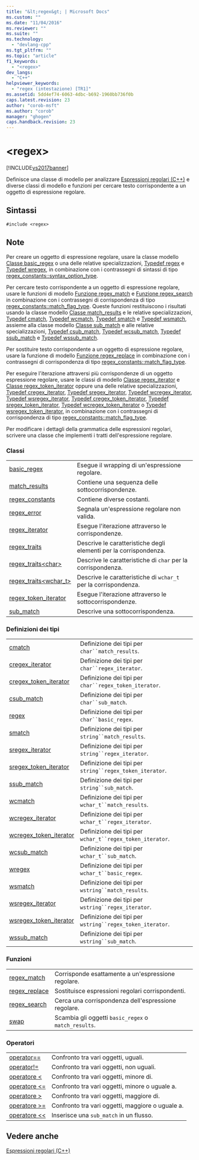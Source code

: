 ```yaml
---
title: "&lt;regex&gt; | Microsoft Docs"
ms.custom: ""
ms.date: "11/04/2016"
ms.reviewer: ""
ms.suite: ""
ms.technology: 
  - "devlang-cpp"
ms.tgt_pltfrm: ""
ms.topic: "article"
f1_keywords: 
  - "<regex>"
dev_langs: 
  - "C++"
helpviewer_keywords: 
  - "regex (intestazione) [TR1]"
ms.assetid: 5dd4ef74-6063-4dbc-b692-1960bb736f0b
caps.latest.revision: 23
author: "corob-msft"
ms.author: "corob"
manager: "ghogen"
caps.handback.revision: 23
---
```

# &lt;regex&gt;
[!INCLUDE[vs2017banner](../assembler/inline/includes/vs2017banner.md)]

Definisce una classe di modello per analizzare [Espressioni regolari \(C\+\+\)](../standard-library/regular-expressions-cpp.md) e diverse classi di modello e funzioni per cercare testo corrispondente a un oggetto di espressione regolare.  
  
## Sintassi  
  
```  
#include <regex>  
```  
  
## Note  
 Per creare un oggetto di espressione regolare, usare la classe modello [Classe basic\_regex](../standard-library/basic-regex-class.md) o una delle relative specializzazioni, [Typedef regex](../Topic/regex%20Typedef.md) e [Typedef wregex](../Topic/wregex%20Typedef.md), in combinazione con i contrassegni di sintassi di tipo [regex\_constants::syntax\_option\_type](../Topic/regex_constants::syntax_option_type.md).  
  
 Per cercare testo corrispondente a un oggetto di espressione regolare, usare le funzioni di modello [Funzione regex\_match](../Topic/regex_match%20Function.md) e [Funzione regex\_search](../Topic/regex_search%20Function.md) in combinazione con i contrassegni di corrispondenza di tipo [regex\_constants::match\_flag\_type](../Topic/regex_constants::match_flag_type.md).  Queste funzioni restituiscono i risultati usando la classe modello [Classe match\_results](../standard-library/match-results-class.md) e le relative specializzazioni, [Typedef cmatch](../Topic/cmatch%20Typedef.md), [Typedef wcmatch](../Topic/wcmatch%20Typedef.md), [Typedef smatch](../Topic/smatch%20Typedef.md) e [Typedef wsmatch](../Topic/wsmatch%20Typedef.md), assieme alla classe modello [Classe sub\_match](../standard-library/sub-match-class.md) e alle relative specializzazioni, [Typedef csub\_match](../Topic/csub_match%20Typedef.md), [Typedef wcsub\_match](../Topic/wcsub_match%20Typedef.md), [Typedef ssub\_match](../Topic/ssub_match%20Typedef.md) e [Typedef wssub\_match](../Topic/wssub_match%20Typedef.md).  
  
 Per sostituire testo corrispondente a un oggetto di espressione regolare, usare la funzione di modello [Funzione regex\_replace](../Topic/regex_replace%20Function.md) in combinazione con i contrassegni di corrispondenza di tipo [regex\_constants::match\_flag\_type](../Topic/regex_constants::match_flag_type.md).  
  
 Per eseguire l'iterazione attraversi più corrispondenze di un oggetto espressione regolare, usare le classi di modello [Classe regex\_iterator](../standard-library/regex-iterator-class.md) e [Classe regex\_token\_iterator](../standard-library/regex-token-iterator-class.md) oppure una delle relative specializzazioni, [Typedef cregex\_iterator](../Topic/cregex_iterator%20Typedef.md), [Typedef sregex\_iterator](../Topic/sregex_iterator%20Typedef.md), [Typedef wcregex\_iterator](../Topic/wcregex_iterator%20Typedef.md), [Typedef wsregex\_iterator](../Topic/wsregex_iterator%20Typedef.md), [Typedef cregex\_token\_iterator](../Topic/cregex_token_iterator%20Typedef.md), [Typedef sregex\_token\_iterator](../Topic/sregex_token_iterator%20Typedef.md), [Typedef wcregex\_token\_iterator](../Topic/wcregex_token_iterator%20Typedef.md) o [Typedef wsregex\_token\_iterator](../Topic/wsregex_token_iterator%20Typedef.md), in combinazione con i contrassegni di corrispondenza di tipo [regex\_constants::match\_flag\_type](../Topic/regex_constants::match_flag_type.md).  
  
 Per modificare i dettagli della grammatica delle espressioni regolari, scrivere una classe che implementi i tratti dell'espressione regolare.  
  
### Classi  
  
|||  
|-|-|  
|[basic\_regex](../standard-library/basic-regex-class.md)|Esegue il wrapping di un'espressione regolare.|  
|[match\_results](../standard-library/match-results-class.md)|Contiene una sequenza delle sottocorrispondenze.|  
|[regex\_constants](../standard-library/regex-constants-class.md)|Contiene diverse costanti.|  
|[regex\_error](../standard-library/regex-error-class.md)|Segnala un'espressione regolare non valida.|  
|[regex\_iterator](../standard-library/regex-iterator-class.md)|Esegue l'iterazione attraverso le corrispondenze.|  
|[regex\_traits](../standard-library/regex-traits-class.md)|Descrive le caratteristiche degli elementi per la corrispondenza.|  
|[regex\_traits\<char\>](../standard-library/regex-traits-char-class.md)|Descrive le caratteristiche di `char` per la corrispondenza.|  
|[regex\_traits\<wchar\_t\>](../standard-library/regex-traits-wchar-t-class.md)|Descrive le caratteristiche di `wchar_t` per la corrispondenza.|  
|[regex\_token\_iterator](../standard-library/regex-token-iterator-class.md)|Esegue l'iterazione attraverso le sottocorrispondenze.|  
|[sub\_match](../standard-library/sub-match-class.md)|Descrive una sottocorrispondenza.|  
  
### Definizioni dei tipi  
  
|||  
|-|-|  
|[cmatch](../Topic/cmatch%20Typedef.md)|Definizione dei tipi per `char``match_results`.|  
|[cregex\_iterator](../Topic/cregex_iterator%20Typedef.md)|Definizione dei tipi per `char``regex_iterator`.|  
|[cregex\_token\_iterator](../Topic/cregex_token_iterator%20Typedef.md)|Definizione dei tipi per `char``regex_token_iterator`.|  
|[csub\_match](../Topic/csub_match%20Typedef.md)|Definizione dei tipi per `char``sub_match`.|  
|[regex](../Topic/regex%20Typedef.md)|Definizione dei tipi per `char``basic_regex`.|  
|[smatch](../Topic/smatch%20Typedef.md)|Definizione dei tipi per `string``match_results`.|  
|[sregex\_iterator](../Topic/sregex_iterator%20Typedef.md)|Definizione dei tipi per `string``regex_iterator`.|  
|[sregex\_token\_iterator](../Topic/sregex_token_iterator%20Typedef.md)|Definizione dei tipi per `string``regex_token_iterator`.|  
|[ssub\_match](../Topic/ssub_match%20Typedef.md)|Definizione dei tipi per `string``sub_match`.|  
|[wcmatch](../Topic/wcmatch%20Typedef.md)|Definizione dei tipi per `wchar_t``match_results`.|  
|[wcregex\_iterator](../Topic/wcregex_iterator%20Typedef.md)|Definizione dei tipi per `wchar_t``regex_iterator`.|  
|[wcregex\_token\_iterator](../Topic/wcregex_token_iterator%20Typedef.md)|Definizione dei tipi per `wchar_t``regex_token_iterator`.|  
|[wcsub\_match](../Topic/wcsub_match%20Typedef.md)|Definizione dei tipi per `wchar_t``sub_match`.|  
|[wregex](../Topic/wregex%20Typedef.md)|Definizione dei tipi per `wchar_t``basic_regex`.|  
|[wsmatch](../Topic/wsmatch%20Typedef.md)|Definizione dei tipi per `wstring``match_results`.|  
|[wsregex\_iterator](../Topic/wsregex_iterator%20Typedef.md)|Definizione dei tipi per `wstring``regex_iterator`.|  
|[wsregex\_token\_iterator](../Topic/wsregex_token_iterator%20Typedef.md)|Definizione dei tipi per `wstring``regex_token_iterator`.|  
|[wssub\_match](../Topic/wssub_match%20Typedef.md)|Definizione dei tipi per `wstring``sub_match`.|  
  
### Funzioni  
  
|||  
|-|-|  
|[regex\_match](../Topic/regex_match%20Function.md)|Corrisponde esattamente a un'espressione regolare.|  
|[regex\_replace](../Topic/regex_replace%20Function.md)|Sostituisce espressioni regolari corrispondenti.|  
|[regex\_search](../Topic/regex_search%20Function.md)|Cerca una corrispondenza dell'espressione regolare.|  
|[swap](../Topic/swap%20Function%20%3Cregex%3E.md)|Scambia gli oggetti `basic_regex` o `match_results`.|  
  
### Operatori  
  
|||  
|-|-|  
|[operator\=\=](../Topic/operator==%20%3Cregex%3E.md)|Confronto tra vari oggetti, uguali.|  
|[operator\!\=](../Topic/operator!=%20%3Cregex%3E.md)|Confronto tra vari oggetti, non uguali.|  
|[operatore \<](../Topic/operator%3C%20%3Cregex%3E.md)|Confronto tra vari oggetti, minore di.|  
|[operatore \<\=](../Topic/operator%3C=%20%3Cregex%3E.md)|Confronto tra vari oggetti, minore o uguale a.|  
|[operatore \>](../Topic/operator%3E%20%3Cregex%3E.md)|Confronto tra vari oggetti, maggiore di.|  
|[operatore \>\=](../Topic/operator%3E=%20%3Cregex%3E.md)|Confronto tra vari oggetti, maggiore o uguale a.|  
|[operatore \<\<](../Topic/operator%3C%3C%20%3Cregex%3E.md)|Inserisce una `sub_match` in un flusso.|  
  
## Vedere anche  
 [Espressioni regolari \(C\+\+\)](../standard-library/regular-expressions-cpp.md)